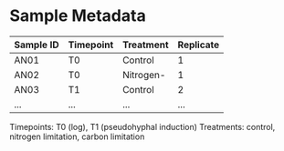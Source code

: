 
# Sample Metadata

| Sample ID | Timepoint | Treatment   | Replicate |
|-----------|-----------|-------------|-----------|
| AN01      | T0        | Control     | 1         |
| AN02      | T0        | Nitrogen-   | 1         |
| AN03      | T1        | Control     | 2         |
| ...       | ...       | ...         | ...       |

Timepoints: T0 (log), T1 (pseudohyphal induction)
Treatments: control, nitrogen limitation, carbon limitation
